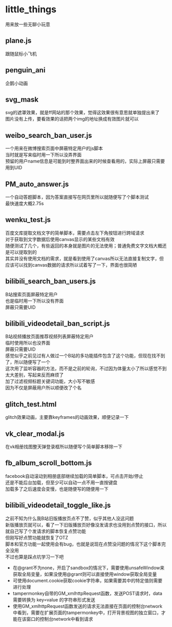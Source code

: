 # little_things
用来放一些无聊小玩意

## plane.js
跟随鼠标小飞机

## penguin_ani
企鹅小动画

## svg_mask
svg的遮罩效果，就是ff网站的那个效果，觉得这效果很有意思就单独提出来了  
图片没有上传，要看效果的话把两个img的地址换成有效图片就可以

## weibo_search_ban_user.js
一个用来在微博搜索页面中屏蔽特定用户的js脚本  
当时就是写来临时用一下所以没弄界面  
预留的用户name信息是可能到时整界面出来的时候查看用的，实际上屏蔽只需要用到UID

## PM_auto_answer.js
一个自动答题脚本，因为答案直接写在网页里所以就随便写了个脚本测试  
最快速度大概2.75s

## wenku_test.js
百度文库提取文档文字的简单脚本，需要点击左下角按钮进行跨域请求  
对于获取到文字数据后使用canvas显示的某些文档有效  
随便测试了几个，有些返回的本身就是图片的无法使用；普通免费文字文档大概还是可以提取到的  
其实并没有使用文档的需求，就是看到使用了canvas所以无法直接复制文字，但应该可以找到canvas数据的请求所以试着写了一下，界面也很简陋

## bilibili_search_ban_users.js
B站搜索页面屏蔽特定用户  
也是临时用一下所以没有界面  
屏蔽只需要UID  

## bilibili_videodetail_ban_script.js
B站视频播放页面推荐视频列表屏蔽特定用户  
临时使用所以也没界面  
屏蔽只需要UID  
感觉似乎之前见过有人做过一个B站的多功能插件包含了这个功能，但现在找不到了，所以随便写了一个  
这次用了监听容器的方法，而不是之前的轮询，不过因为体量太小了所以感觉不到太大差别，写起来反而麻烦了  
加了过滤视频标题关键词功能，大小写不敏感  
因为不仅是屏蔽用户所以顺便改了个名

## glitch_test.html
glitch效果动画，主要靠keyframes的动画效果，顺便记录一下  

## vk_clear_modal.js
在vk相册找图整天弹登录框所以随便写个简单脚本移除一下

## fb_album_scroll_bottom.js
facebook自动滚动到相册底部继续加载的简单脚本，可点击开始/停止  
还是不能后台加载，但至少可以自动一点不用一直按键盘  
加载多了之后速度会变慢，也是随便写的随便用一下

## bilibili_videodetail_toggle_like.js
之前不知为什么我B站旧版播放页点不了赞，似乎其他人没这问题  
新版播放页就可以，看了一下旧版播放页好像没发请求也没用到点赞的接口，所以就自己写了个发请求的脚本恢复点赞功能  
但刚写好点赞功能就恢复了OTZ  
脚本和官方功能一起使用会有bug，也就是说现在点赞没问题的情况下这个脚本完全没用  
不过也算是踩点坑学习一下吧  
- 在@grant不为none，开启了sandbox的情况下，需要使用unsafeWindow来获取全局变量，如果没使用@grant则可以直接使用window获取全局变量  
- 可使用document.cookie获取cookie字符串，如果需要其中的特定值则需要进行处理  
- tampermonkey自带的GM_xmlhttpRequest函数，发送POST请求时，data需要转换为 key=value 的字符串形式发送  
- 使用GM_xmlhttpRequest函数发送的请求无法直接在页面的控制台network中看到，需要在扩展页面的tampermonkey中，打开背景视图的独立窗口，才能在该窗口的控制台network中看到请求
